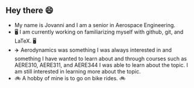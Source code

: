 ## Hey there 😄

- My name is Jovanni and I am a senior in Aerospace Engineering.
-  🖥️ I am currently working on familiarizing myself with github, git, and LaTeX. 🖥️
-  ✈️ Aerodynamics was something I was always interested in and something I have wanted to learn about and 
  through courses such as AERE310, AERE311, and AERE344 I was able to learn about the topic. I am still 
  interested in learning more about the topic. 
- 🚲 A hobby of mine is to go on bike rides. 🚲












